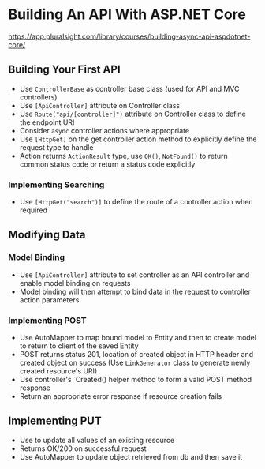 # Building An API With ASP.NET Core
https://app.pluralsight.com/library/courses/building-async-api-aspdotnet-core/

## Building Your First API
- Use `ControllerBase` as controller base class (used for API and MVC controllers)
- Use `[ApiController]` attribute on Controller class
- Use `Route("api/[controller]")` attribute on Controller class to define the endpoint URI
- Consider `async` controller actions where appropriate
- Use `[HttpGet]` on the get controller action method to explicitly define the request type to handle
- Action returns `ActionResult` type, use `OK()`, `NotFound()` to return common status code or return a status code explicitly

### Implementing Searching
- Use `[HttpGet("search")]` to define the route of a controller action when required



## Modifying Data
### Model Binding
- Use `[ApiController]` attribute to set controller as an API controller and enable model binding on requests
- Model binding will then attempt to bind data in the request to controller action parameters

### Implementing POST
- Use AutoMapper to map bound model to Entity and then to create model to return to client of the saved Entity
- POST returns status 201, location of created object in HTTP header and created object on success (Use `LinkGenerator` class to generate newly created resource's URI)
- Use controller's `Created() helper method to form a valid POST method response
- Return an appropriate error response if resource creation fails

## Implementing PUT
- Use to update all values of an existing resource
- Returns OK/200 on successful request
- Use AutoMapper to update object retrieved from db and then save it
